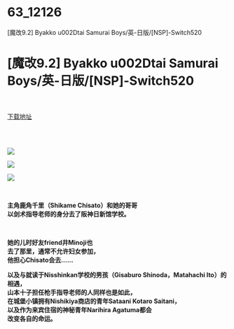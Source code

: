 # 63_12126
[魔改9.2] Byakko u002Dtai Samurai Boys/英-日版/[NSP]-Switch520
# [魔改9.2] Byakko u002Dtai Samurai Boys/英-日版/[NSP]-Switch520
 <br/></br>
[下载地址](https://www.switch520.cc/article/12126 "下载地址")
<br/></br>

<p>&nbsp;</p>
<p><img src="https://www.switch520.cc/muke_img/upload_art_editor_20210329-1_3ea6d961b19bf0b7cdaa964f25c59aa6.jpg"></p>
<p><img src="https://www.switch520.cc/muke_img/upload_art_editor_20210329-1_c92e0ca8f8c2c43414d038d188662102.jpg"></p>
<p><img src="https://www.switch520.cc/muke_img/upload_art_editor_20210329-1_aae558db86fe02dbd791a8e0397888f1.jpg"></p>
<p>&nbsp;</p>
<p><strong>主角鹿角千里（Shikame Chisato）和她的哥哥</strong><br>
<strong>以剑术指导老师的身分去了阪神日新馆学校。</strong></p>
<p>&nbsp;</p>
<p><strong>她的儿时好友friend井Minoji也</strong><br>
<strong>去了那里，通常不允许妇女参加，</strong><br>
<strong>他担心Chisato会去……</strong></p>
<p><strong>以及与就读于Nisshinkan学校的男孩（Gisaburo Shinoda，Matahachi Ito）的相遇，</strong><br>
<strong>山本十子担任枪手指导老师的人同样也是如此，</strong><br>
<strong>在城堡小镇拥有Nishikiya商店的青年Sataani Kotaro Saitani，</strong><br>
<strong>以及作为来宾住宿的神秘青年Narihira Agatuma都会</strong><br>
<strong>改变各自的命运。</strong></p>
<p><strong>&nbsp;</strong></p>
